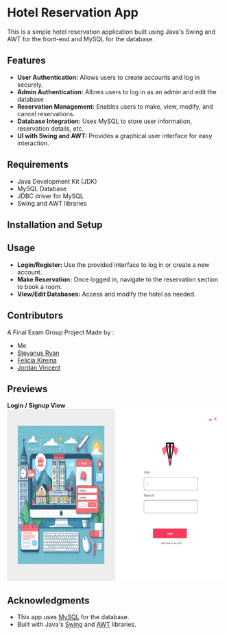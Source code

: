 # Hotel Reservation App

This is a simple hotel reservation application built using Java's Swing and AWT for the front-end and MySQL for the database.

## Features

- **User Authentication:** Allows users to create accounts and log in securely.
- **Admin Authentication:** Allows users to log in as an admin and edit the database
- **Reservation Management:** Enables users to make, view, modify, and cancel reservations.
- **Database Integration:** Uses MySQL to store user information, reservation details, etc.
- **UI with Swing and AWT:** Provides a graphical user interface for easy interaction.

## Requirements
- Java Development Kit (JDK)
- MySQL Database
- JDBC driver for MySQL
- Swing and AWT libraries

## Installation and Setup

## Usage
- **Login/Register:** Use the provided interface to log in or create a new account.
- **Make Reservation:** Once logged in, navigate to the reservation section to book a room.
- **View/Edit Databases:** Access and modify the hotel as needed.

## Contributors
A Final Exam Group Project Made by : 
- Me
- [Stevanus Ryan](https://github.com/stevanryan)
- [Felicia Kireina](https://github.com/feliciakireina)
- [Jordan Vincent](https://github.com/ZeroFairy)


## Previews
**Login / Signup View**<br>
<img src="./loginPreview.jpg" width="600" height="400">


## Acknowledgments

- This app uses [MySQL](https://www.mysql.com/) for the database.
- Built with Java's [Swing](https://docs.oracle.com/javase/8/docs/api/javax/swing/package-summary.html) and [AWT](https://docs.oracle.com/javase/8/docs/api/java/awt/package-summary.html) libraries.

